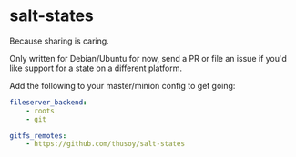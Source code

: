 # salt-states

Because sharing is caring.

Only written for Debian/Ubuntu for now, send a PR or file an issue if you'd
like support for a state on a different platform.

Add the following to your master/minion config to get going:

```yaml
fileserver_backend:
	- roots
	- git

gitfs_remotes:
	- https://github.com/thusoy/salt-states	
```
